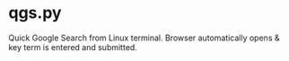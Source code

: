 # qgs.py
Quick Google Search from Linux terminal. Browser automatically opens &amp; key term is entered and submitted.

